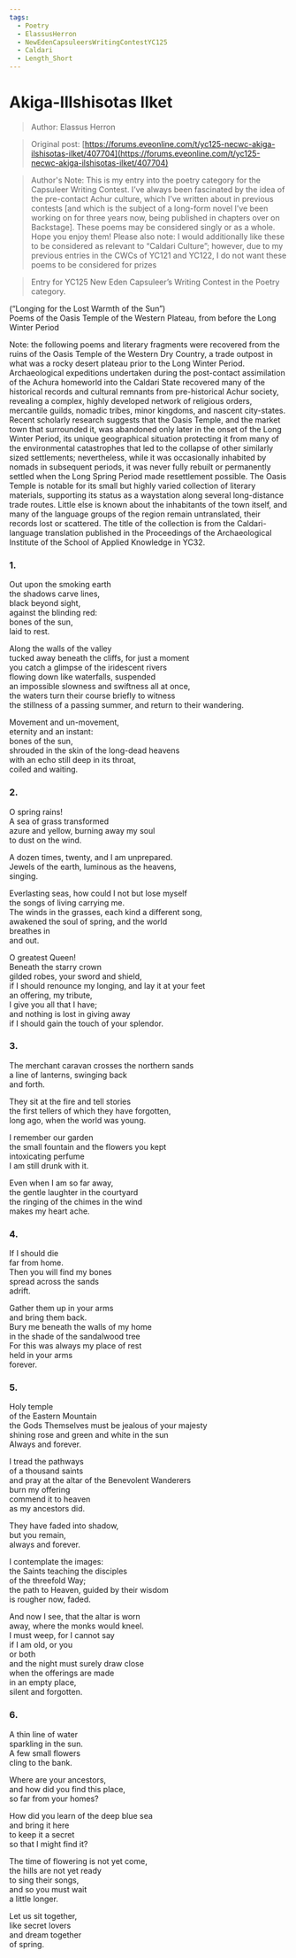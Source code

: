 ```yaml
---
tags:
  - Poetry
  - ElassusHerron
  - NewEdenCapsuleersWritingContestYC125
  - Caldari
  - Length_Short
---
```


# Akiga-Illshisotas IIket

> Author: Elassus Herron

> Original post: [https://forums.eveonline.com/t/yc125-necwc-akiga-ilshisotas-ilket/407704](https://forums.eveonline.com/t/yc125-necwc-akiga-ilshisotas-ilket/407704)

> Author's Note: This is my entry into the poetry category for the Capsuleer Writing Contest. I’ve always been fascinated by the idea of the pre-contact Achur culture, which I’ve written about in previous contests [and which is the subject of a long-form novel I’ve been working on for three years now, being published in chapters over on Backstage]. These poems may be considered singly or as a whole. Hope you enjoy them! Please also note: I would additionally like these to be considered as relevant to “Caldari Culture”; however, due to my previous entries in the CWCs of YC121 and YC122, I do not want these poems to be considered for prizes

> Entry for YC125 New Eden Capsuleer’s Writing Contest in the Poetry category.



(“Longing for the Lost Warmth of the Sun”)<br>
Poems of the Oasis Temple of the Western Plateau, from before the Long Winter Period

Note: the following poems and literary fragments were recovered from the ruins of the Oasis Temple of the Western Dry Country, a trade outpost in what was a rocky desert plateau prior to the Long Winter Period. Archaeological expeditions undertaken during the post-contact assimilation of the Achura homeworld into the Caldari State recovered many of the historical records and cultural remnants from pre-historical Achur society, revealing a complex, highly developed network of religious orders, mercantile guilds, nomadic tribes, minor kingdoms, and nascent city-states. Recent scholarly research suggests that the Oasis Temple, and the market town that surrounded it, was abandoned only later in the onset of the Long Winter Period, its unique geographical situation protecting it from many of the environmental catastrophes that led to the collapse of other similarly sized settlements; nevertheless, while it was occasionally inhabited by nomads in subsequent periods, it was never fully rebuilt or permanently settled when the Long Spring Period made resettlement possible. The Oasis Temple is notable for its small but highly varied collection of literary materials, supporting its status as a waystation along several long-distance trade routes. Little else is known about the inhabitants of the town itself, and many of the language groups of the region remain untranslated, their records lost or scattered. The title of the collection is from the Caldari-language translation published in the Proceedings of the Archaeological Institute of the School of Applied Knowledge in YC32.

### 1.

Out upon the smoking earth<br>
the shadows carve lines,<br>
black beyond sight,<br>
against the blinding red:<br>
bones of the sun,<br>
laid to rest.

Along the walls of the valley<br>
tucked away beneath the cliffs, for just a moment<br>
you catch a glimpse of the iridescent rivers<br>
flowing down like waterfalls, suspended<br>
an impossible slowness and swiftness all at once,<br>
the waters turn their course briefly to witness<br>
the stillness of a passing summer, and return to their wandering.

Movement and un-movement,<br>
eternity and an instant:<br>
bones of the sun,<br>
shrouded in the skin of the long-dead heavens<br>
with an echo still deep in its throat,<br>
coiled and waiting.

### 2.

O spring rains!<br>
A sea of grass transformed<br>
azure and yellow, burning away my soul<br>
to dust on the wind.

A dozen times, twenty, and I am unprepared.<br>
Jewels of the earth, luminous as the heavens,<br>
singing.

Everlasting seas, how could I not but lose myself<br>
the songs of living carrying me.<br>
The winds in the grasses, each kind a different song,<br>
awakened the soul of spring, and the world<br>
breathes in<br>
and out.

O greatest Queen!<br>
Beneath the starry crown<br>
gilded robes, your sword and shield,<br>
if I should renounce my longing, and lay it at your feet<br>
an offering, my tribute,<br>
I give you all that I have;<br>
and nothing is lost in giving away<br>
if I should gain the touch of your splendor.

### 3.

The merchant caravan crosses the northern sands<br>
a line of lanterns, swinging back<br>
and forth.

They sit at the fire and tell stories<br>
the first tellers of which they have forgotten,<br>
long ago, when the world was young.

I remember our garden<br>
the small fountain and the flowers you kept<br>
intoxicating perfume<br>
I am still drunk with it.

Even when I am so far away,<br>
the gentle laughter in the courtyard<br>
the ringing of the chimes in the wind<br>
makes my heart ache.

### 4.

If I should die<br>
far from home.<br>
Then you will find my bones<br>
spread across the sands<br>
adrift.

Gather them up in your arms<br>
and bring them back.<br>
Bury me beneath the walls of my home<br>
in the shade of the sandalwood tree<br>
For this was always my place of rest<br>
held in your arms<br>
forever.

### 5.

Holy temple<br>
of the Eastern Mountain<br>
the Gods Themselves must be jealous of your majesty<br>
shining rose and green and white in the sun<br>
Always and forever.

I tread the pathways<br>
of a thousand saints<br>
and pray at the altar of the Benevolent Wanderers<br>
burn my offering<br>
commend it to heaven<br>
as my ancestors did.

They have faded into shadow,<br>
but you remain,<br>
always and forever.

I contemplate the images:<br>
the Saints teaching the disciples<br>
of the threefold Way;<br>
the path to Heaven, guided by their wisdom<br>
is rougher now, faded.

And now I see, that the altar is worn<br>
away, where the monks would kneel.<br>
I must weep, for I cannot say<br>
if I am old, or you<br>
or both<br>
and the night must surely draw close<br>
when the offerings are made<br>
in an empty place,<br>
silent and forgotten.

### 6.

A thin line of water<br>
sparkling in the sun.<br>
A few small flowers<br>
cling to the bank.

Where are your ancestors,<br>
and how did you find this place,<br>
so far from your homes?

How did you learn of the deep blue sea<br>
and bring it here<br>
to keep it a secret<br>
so that I might find it?

The time of flowering is not yet come,<br>
the hills are not yet ready<br>
to sing their songs,<br>
and so you must wait<br>
a little longer.

Let us sit together,<br>
like secret lovers<br>
and dream together<br>
of spring.

